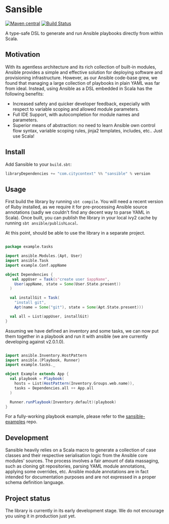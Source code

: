 # Sansible
[![Maven central](https://maven-badges.herokuapp.com/maven-central/com.citycontext/sansible_2.11/badge.png?style=plastic)](https://maven-badges.herokuapp.com/maven-central/com.citycontext/sansible_2.11)
[![Build Status](https://travis-ci.org/citycontext/sansible.png)](https://travis-ci.org/citycontext/sansible)

A type-safe DSL to generate and run Ansible playbooks directly from within Scala.

## Motivation

With its agentless architecture and its rich collection of built-in modules,
Ansible provides a simple and effective solution for deploying software and provisioning
infrastructure. However, as our Ansible code-base grew, we found that managing a
large collection of playbooks in plain YAML was far from ideal. Instead, using Ansible as a
DSL embedded in Scala has the following benefits:

- Increased safety and quicker developer feedback, expecially with respect to variable
  scoping and allowed module parameters.
- Full IDE Support, with autocompletion for module names and parameters.
- Superior means of abstraction: no need to learn Ansible own control flow syntax, variable scoping rules, jinja2 templates, includes, etc..
  Just use Scala!

## Install

Add Sansible to your `build.sbt`:

```scala
libraryDependencies += "com.citycontext" %% "sansible" % version
```

## Usage

First build the library by running `sbt compile`. You will need a recent version
of Ruby installed, as we require it for pre-processing Ansible source annotations
(sadly we couldn't find any decent way to parse YAML in Scala). Once built, you can
publish the library in your local ivy2 cache by running `sbt ansible/publishLocal`.

At this point, should be able to use the library in a separate project.

```scala

package example.tasks

import ansible.Modules.{Apt, User}
import ansible.Task
import example.Conf.appName

object Dependencies {
   val appUser = Task(s"create user $appName",
    User(appName, state = Some(User.State.present))
  )

  val installGit = Task(
    "install git",
    Apt(name = Some("git"), state = Some(Apt.State.present)))

  val all = List(appUser, installGit)
}
```

Assuming we have defined an inventory and some tasks, we can now put them together in
a playbook and run it with ansible (we are currently developing against v2.0.1.0).

```scala

import ansible.Inventory.HostPattern
import ansible.{Playbook, Runner}
import example.tasks._

object Example extends App {
  val playbook = Playbook(
    hosts = List(HostPattern(Inventory.Groups.web.name)),
    tasks = Dependencies.all ++ App.all
  )

  Runner.runPlaybook(Inventory.default)(playbook)
}

```

For a fully-working playbook example, please refer to the [sansible-examples](http://github.com/citycontext/sansible-examples) repo.

## Development

Sansible heavily relies on a Scala macro to generate a collection of case classes
and their respective serialisation logic from the Ansible core modules' sources.
The process involves a fair amount of data massaging, such as cloning git repositories,
parsing YAML module annotations, applying some overrides, etc. Ansible module annotations
are in fact intended for documentation purposes and are not expressed in
a proper schema definition language.

## Project status

The library is currently in its early development stage. We do not encourage
you using it in production just yet.
